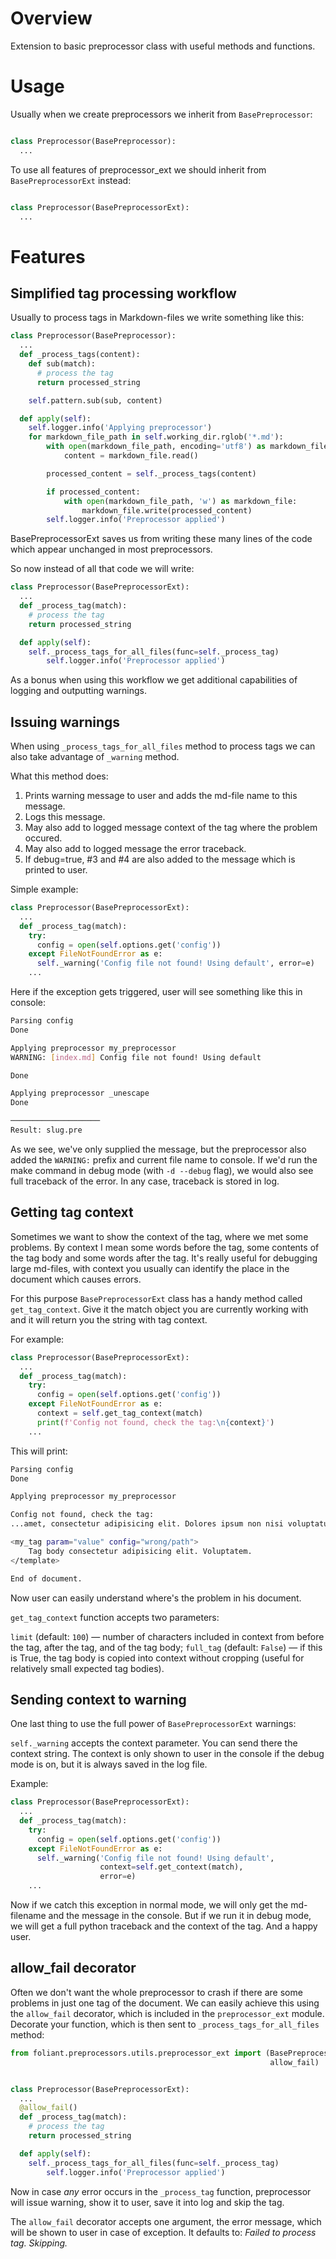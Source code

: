 # Overview

Extension to basic preprocessor class with useful methods and functions.

# Usage

Usually when we create preprocessors we inherit from `BasePreprocessor`:

```python

class Preprocessor(BasePreprocessor):
  ...
```

To use all features of preprocessor_ext we should inherit from `BasePreprocessorExt` instead:

```python

class Preprocessor(BasePreprocessorExt):
  ...
```

# Features

## Simplified tag processing workflow

Usually to process tags in Markdown-files we write something like this:

```python
class Preprocessor(BasePreprocessor):
  ...
  def _process_tags(content):
    def sub(match):
      # process the tag
      return processed_string

    self.pattern.sub(sub, content)

  def apply(self):
    self.logger.info('Applying preprocessor')
    for markdown_file_path in self.working_dir.rglob('*.md'):
        with open(markdown_file_path, encoding='utf8') as markdown_file:
            content = markdown_file.read()

        processed_content = self._process_tags(content)

        if processed_content:
            with open(markdown_file_path, 'w') as markdown_file:
                markdown_file.write(processed_content)
        self.logger.info('Preprocessor applied')
```

BasePreprocessorExt saves us from writing these many lines of the code which appear unchanged in most preprocessors.

So now instead of all that code we will write:

```python
class Preprocessor(BasePreprocessorExt):
  ...
  def _process_tag(match):
    # process the tag
    return processed_string

  def apply(self):
    self._process_tags_for_all_files(func=self._process_tag)
        self.logger.info('Preprocessor applied')
```

As a bonus when using this workflow we get additional capabilities of logging and outputting warnings.

## Issuing warnings

When using `_process_tags_for_all_files` method to process tags we can also take advantage of `_warning` method.

What this method does:
1. Prints warning message to user and adds the md-file name to this message.
2. Logs this message.
3. May also add to logged message context of the tag where the problem occured.
4. May also add to logged message the error traceback.
5. If debug=true, #3 and #4 are also added to the message which is printed to user.

Simple example:

```python
class Preprocessor(BasePreprocessorExt):
  ...
  def _process_tag(match):
    try:
      config = open(self.options.get('config'))
    except FileNotFoundError as e:
      self._warning('Config file not found! Using default', error=e)
    ...
```

Here if the exception gets triggered, user will see something like this in console:

```bash
Parsing config
Done

Applying preprocessor my_preprocessor
WARNING: [index.md] Config file not found! Using default

Done

Applying preprocessor _unescape
Done

────────────────────
Result: slug.pre

```

As we see, we've only supplied the message, but the preprocessor also added the `WARNING:` prefix and current file name to console. If we'd run the make command in debug mode (with `-d --debug` flag), we would also see full traceback of the error. In any case, traceback is stored in log.

## Getting tag context

Sometimes we want to show the context of the tag, where we met some problems. By context I mean some words before the tag, some contents of the tag body and some words after the tag. It's really useful for debugging large md-files, with context you usually can identify the place in the document which causes errors.

For this purpose `BasePreprocessorExt` class has a handy method called `get_tag_context`. Give it the match object you are currently working with and it will return you the string with tag context.

For example:

```python
class Preprocessor(BasePreprocessorExt):
  ...
  def _process_tag(match):
    try:
      config = open(self.options.get('config'))
    except FileNotFoundError as e:
      context = self.get_tag_context(match)
      print(f'Config not found, check the tag:\n{context}')
    ...
```

This will print:

```bash
Parsing config
Done

Applying preprocessor my_preprocessor

Config not found, check the tag:
...amet, consectetur adipisicing elit. Dolores ipsum non nisi voluptatum alias.

<my_tag param="value" config="wrong/path">
    Tag body consectetur adipisicing elit. Voluptatem.
</template>

End of document.
```

Now user can easily understand where's the problem in his document.

`get_tag_context` function accepts two parameters:

`limit` (default: `100`) — number of characters included in context from before the tag, after the tag, and of the tag body;
`full_tag` (default: `False`) — if this is True, the tag body is copied into context without cropping (useful for relatively small expected tag bodies).

## Sending context to warning

One last thing to use the full power of `BasePreprocessorExt` warnings:

`self._warning` accepts the context parameter. You can send there the context string. The context is only shown to user in the console if the debug mode is on, but it is always saved in the log file.

Example:

```python
class Preprocessor(BasePreprocessorExt):
  ...
  def _process_tag(match):
    try:
      config = open(self.options.get('config'))
    except FileNotFoundError as e:
      self._warning('Config file not found! Using default',
                    context=self.get_context(match),
                    error=e)
    ...
```

Now if we catch this exception in normal mode, we will only get the md-filename and the message in the console. But if we run it in debug mode, we will get a full python traceback and the context of the tag. And a happy user.

## allow_fail decorator

Often we don't want the whole preprocessor to crash if there are some problems in just one tag of the document. We can easily achieve this using the `allow_fail` decorator, which is included in the `preprocessor_ext` module. Decorate your function, which is then sent to `_process_tags_for_all_files` method:

```python
from foliant.preprocessors.utils.preprocessor_ext import (BasePreprocessorExt,
                                                          allow_fail)


class Preprocessor(BasePreprocessorExt):
  ...
  @allow_fail()
  def _process_tag(match):
    # process the tag
    return processed_string

  def apply(self):
    self._process_tags_for_all_files(func=self._process_tag)
        self.logger.info('Preprocessor applied')
```

Now in case _any_ error occurs in the `_process_tag` function, preprocessor will issue warning, show it to user, save it into log and skip the tag.

The `allow_fail` decorator accepts one argument, the error message, which will be shown to user in case of exception. It defaults to: _Failed to process tag. Skipping._
